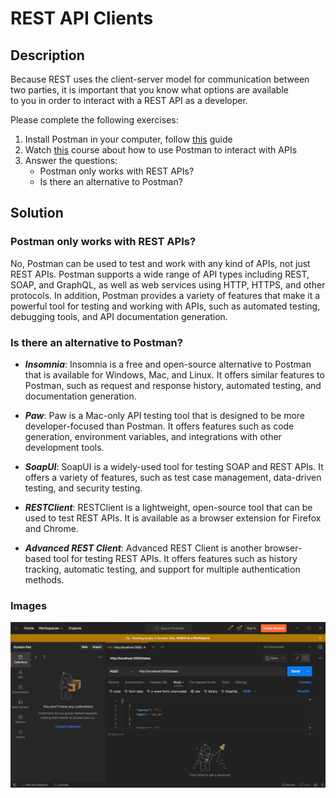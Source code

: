 # REST API Clients

## Description

Because REST uses the client-server model for communication between two parties, it is important that you know what options are available  
to you in order to interact with a REST API as a developer.

Please complete the following exercises:

1. Install Postman in your computer, follow [this](https://learning.postman.com/docs/getting-started/installation-and-updates/) guide
2. Watch [this](https://www.youtube.com/watch?v=VywxIQ2ZXw4) course about how to use Postman to interact with APIs
3. Answer the questions:
   - Postman only works with REST APIs?
   - Is there an alternative to Postman?

## Solution

### Postman only works with REST APIs?
No, Postman can be used to test and work with any kind of APIs, not just REST APIs. Postman supports a wide range of API types including REST, SOAP, and GraphQL, as well as web services using HTTP, HTTPS, and other protocols. In addition, Postman provides a variety of features that make it a powerful tool for testing and working with APIs, such as automated testing, debugging tools, and API documentation generation.

### Is there an alternative to Postman?

- ***Insomnia***: Insomnia is a free and open-source alternative to Postman that is available for Windows, Mac, and Linux. It offers similar features to Postman, such as request and response history, automated testing, and documentation generation.

- ***Paw***: Paw is a Mac-only API testing tool that is designed to be more developer-focused than Postman. It offers features such as code generation, environment variables, and integrations with other development tools.

- ***SoapUI***: SoapUI is a widely-used tool for testing SOAP and REST APIs. It offers a variety of features, such as test case management, data-driven testing, and security testing.

- ***RESTClient***: RESTClient is a lightweight, open-source tool that can be used to test REST APIs. It is available as a browser extension for Firefox and Chrome.

- ***Advanced REST Client***: Advanced REST Client is another browser-based tool for testing REST APIs. It offers features such as history tracking, automatic testing, and support for multiple authentication methods.

### Images

<img src="./../Images/postman.png" alt="drawing"/><br>